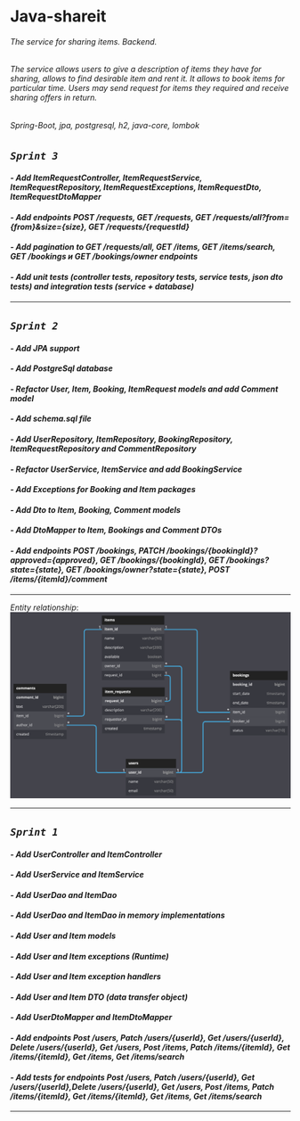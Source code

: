 # **Java-shareit**

###### The service for sharing items. Backend.
###### The service allows users to give a description of items they have for sharing, allows to find desirable item and rent it. It allows to book items for particular time. Users may send request for items they required and receive sharing offers in return.
###### Spring-Boot, jpa, postgresql, h2, java-core, lombok

## *`Sprint 3`*
#### *- Add ItemRequestController, ItemRequestService, ItemRequestRepository, ItemRequestExceptions, ItemRequestDto, ItemRequestDtoMapper*
#### *- Add endpoints POST /requests, GET /requests, GET /requests/all?from={from}&size={size}, GET /requests/{requestId}*
#### *- Add pagination to GET /requests/all, GET /items, GET /items/search, GET /bookings и GET /bookings/owner endpoints*
#### *- Add unit tests (controller tests, repository tests, service tests, json dto tests) and integration tests (service + database)*
___

## *`Sprint 2`*
#### *- Add JPA support*
#### *- Add PostgreSql database*
#### *- Refactor User, Item, Booking, ItemRequest models and add Comment model*
#### *- Add schema.sql file*
#### *- Add UserRepository, ItemRepository, BookingRepository, ItemRequestRepository and CommentRepository*
#### *- Refactor UserService, ItemService and add BookingService*
#### *- Add Exceptions for Booking and Item packages*
#### *- Add Dto to Item, Booking, Comment models*
#### *- Add DtoMapper to Item, Bookings and Comment DTOs*
#### *- Add endpoints POST /bookings, PATCH /bookings/{bookingId}?approved={approved}, GET /bookings/{bookingId}, GET /bookings?state={state}, GET /bookings/owner?state={state}, POST /items/{itemId}/comment*
___
*Entity relationship*:  
![Entity relationship](/ER/ER.png)
___

## *`Sprint 1`*
#### *- Add UserController and ItemController*
#### *- Add UserService and ItemService*
#### *- Add UserDao and ItemDao*
#### *- Add UserDao and ItemDao in memory implementations*
#### *- Add User and Item models*
#### *- Add User and Item exceptions (Runtime)*
#### *- Add User and Item exception handlers*
#### *- Add User and Item DTO (data transfer object)*
#### *- Add UserDtoMapper and ItemDtoMapper*
#### *- Add endpoints Post /users, Patch /users/{userId}, Get /users/{userId}, Delete /users/{userId}, Get /users, Post /items, Patch /items/{itemId}, Get /items/{itemId}, Get /items, Get /items/search*
#### *- Add tests for endpoints Post /users, Patch /users/{userId}, Get /users/{userId},Delete /users/{userId}, Get /users, Post /items, Patch /items/{itemId}, Get /items/{itemId}, Get /items, Get /items/search*
___
    